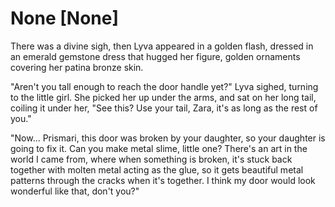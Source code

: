 # None [None]
There was a divine sigh, then Lyva appeared in a golden flash, dressed in an emerald gemstone dress that hugged her figure, golden ornaments covering her patina bronze skin.   

"Aren't you tall enough to reach the door handle yet?" Lyva sighed, turning to the little girl. She picked her up under the arms, and sat on her long tail, coiling it under her, "See this? Use your tail, Zara, it's as long as the rest of you."     

"Now... Prismari, this door was broken by your daughter, so your daughter is going to fix it. Can you make metal slime, little one? There's an art in the world I came from, where when something is broken, it's stuck back together with molten metal acting as the glue, so it gets beautiful metal patterns through the cracks when it's together. I think my door would look wonderful like that, don't you?"
